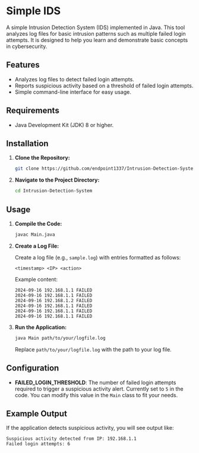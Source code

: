# Simple IDS

A simple Intrusion Detection System (IDS) implemented in Java. This tool analyzes log files for basic intrusion patterns such as multiple failed login attempts. It is designed to help you learn and demonstrate basic concepts in cybersecurity.

## Features

- Analyzes log files to detect failed login attempts.
- Reports suspicious activity based on a threshold of failed login attempts.
- Simple command-line interface for easy usage.

## Requirements

- Java Development Kit (JDK) 8 or higher.

## Installation

1. **Clone the Repository:**

   ```bash
   git clone https://github.com/endpoint1337/Intrusion-Detection-System.git
   ```

2. **Navigate to the Project Directory:**

   ```bash
   cd Intrusion-Detection-System
   ```

## Usage

1. **Compile the Code:**

   ```bash
   javac Main.java
   ```

2. **Create a Log File:**

   Create a log file (e.g., `sample.log`) with entries formatted as follows:

   ```text
   <timestamp> <IP> <action>
   ```

   Example content:

   ```text
   2024-09-16 192.168.1.1 FAILED
   2024-09-16 192.168.1.1 FAILED
   2024-09-16 192.168.1.2 FAILED
   2024-09-16 192.168.1.1 FAILED
   2024-09-16 192.168.1.1 FAILED
   2024-09-16 192.168.1.1 FAILED
   ```

3. **Run the Application:**

   ```bash
   java Main path/to/your/logfile.log
   ```

   Replace `path/to/your/logfile.log` with the path to your log file.

## Configuration

- **FAILED_LOGIN_THRESHOLD**: The number of failed login attempts required to trigger a suspicious activity alert. Currently set to `5` in the code. You can modify this value in the `Main` class to fit your needs.

## Example Output

If the application detects suspicious activity, you will see output like:

```text
Suspicious activity detected from IP: 192.168.1.1
Failed login attempts: 6
```

